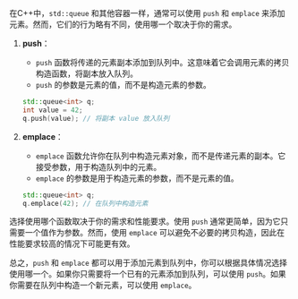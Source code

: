 在C++中，`std::queue` 和其他容器一样，通常可以使用 `push` 和 `emplace` 来添加元素。然而，它们的行为略有不同，使用哪一个取决于你的需求。

1. **push**：
   - `push` 函数将传递的元素副本添加到队列中。这意味着它会调用元素的拷贝构造函数，将副本放入队列。
   - `push` 的参数是元素的值，而不是构造元素的参数。

   ```cpp
   std::queue<int> q;
   int value = 42;
   q.push(value); // 将副本 value 放入队列
   ```

2. **emplace**：
   - `emplace` 函数允许你在队列中构造元素对象，而不是传递元素的副本。它接受参数，用于构造队列中的元素。
   - `emplace` 的参数是用于构造元素的参数，而不是元素的值。

   ```cpp
   std::queue<int> q;
   q.emplace(42); // 在队列中构造元素
   ```

选择使用哪个函数取决于你的需求和性能要求。使用 `push` 通常更简单，因为它只需要一个值作为参数。然而，使用 `emplace` 可以避免不必要的拷贝构造，因此在性能要求较高的情况下可能更有效。

总之，`push` 和 `emplace` 都可以用于添加元素到队列中，你可以根据具体情况选择使用哪一个。如果你只需要将一个已有的元素添加到队列，可以使用 `push`。如果你需要在队列中构造一个新元素，可以使用 `emplace`。